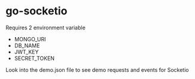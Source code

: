 # go-socketio

Requires 2 environment variable 
- MONGO_URI
- DB_NAME
- JWT_KEY
- SECRET_TOKEN

Look into the demo.json file to see demo requests and events for Socketio
